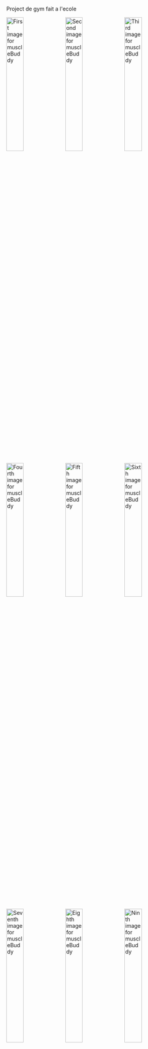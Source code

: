 Project de gym fait a l'ecole

<div>
    <img src="readMePics/muscleBuddy1.jpg" alt="First image for muscleBuddy" width="30%" height="30%"> 
    <img src="readMePics/muscleBuddy2.jpg" alt="Second image for muscleBuddy" width="30%" height="30%">
    <img src="readMePics/muscleBuddy3.jpg" alt="Third image for muscleBuddy" width="30%" height="30%">
    <img src="readMePics/muscleBuddy4.jpg" alt="Fourth image for muscleBuddy" width="30%" height="30%">
    <img src="readMePics/muscleBuddy5.jpg" alt="Fifth image for muscleBuddy" width="30%" height="30%">
    <img src="readMePics/muscleBuddy6.jpg" alt="Sixth image for muscleBuddy" width="30%" height="30%">
    <img src="readMePics/muscleBuddy7.jpg" alt="Seventh image for muscleBuddy" width="30%" height="30%">
    <img src="readMePics/muscleBuddy8.jpg" alt="Eighth image for muscleBuddy" width="30%" height="30%">
    <img src="readMePics/muscleBuddy9.jpg" alt="Ninth image for muscleBuddy" width="30%" height="30%">
</div>
